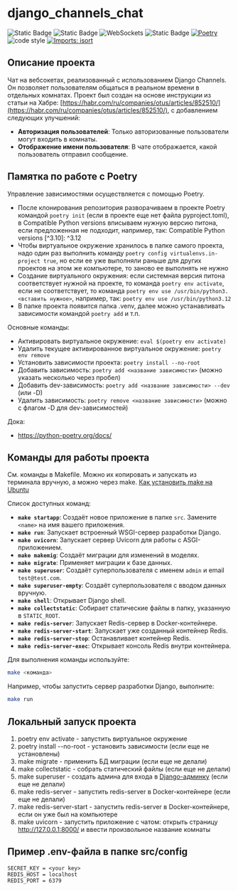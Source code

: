 # django_channels_chat

![Static Badge](https://img.shields.io/badge/Python-FFD43B?logo=python&logoColor=blue) 
![Static Badge](https://img.shields.io/badge/Django-092E20?logo=django&logoColor=green)
![WebSockets](https://img.shields.io/badge/WebSockets-000000?logo=websocket&logoColor=white)
![Static Badge](https://img.shields.io/badge/redis-%23DC382D.svg?logo=redis&logoColor=white)
[![Poetry](https://img.shields.io/endpoint?url=https://python-poetry.org/badge/v0.json)](https://python-poetry.org/)
![code style](https://img.shields.io/badge/code%20style-black-000000.svg)
[![Imports: isort](https://img.shields.io/badge/%20imports-isort-%231674b1?style=flat&labelColor=ef8336)](https://pycqa.github.io/isort/)

## Описание проекта

Чат на вебсокетах, реализованный с использованием Django Channels. Он позволяет пользователям общаться в реальном времени в отдельных комнатах. Проект был создан на основе инструкции из статьи на Хабре: [https://habr.com/ru/companies/otus/articles/852510/](https://habr.com/ru/companies/otus/articles/852510/), с добавлением следующих улучшений:

- **Авторизация пользователей**: Только авторизованные пользователи могут входить в комнаты.
- **Отображение имени пользователя**: В чате отображается, какой пользователь отправил сообщение.

## Памятка по работе с Poetry

Управление зависимостями осуществляется с помощью Poetry.

- После клонирования репозитория разворачиваем в проекте Poetry командой `poetry init` (если в проекте еще нет файла pyproject.toml), в Compatible Python versions вписываем нужную версию питона, если предложенная не подходит,
например, так: Compatible Python versions [^3.10]:  ^3.12
- Чтобы виртуальное окружение хранилось в папке самого проекта, надо один раз выполнить команду
`poetry config virtualenvs.in-project true`, но если ее уже выполняли раньше для других проектов
на этом же компьютере, то заново ее выполнять не нужно
- Создание виртуального окружения: если системная версия питона соответствует нужной на проекте,
то команда `poetry env activate`, если не соответствует, то команда `poetry env use /usr/bin/python3.<вставить нужное>`, например, так: `poetry env use /usr/bin/python3.12`
- В папке проекта появится папка .venv, далее можно устанавливать зависимости командой `poetry add` и т.п.

Основные команды:
- Активировать виртуальное окружение: `eval $(poetry env activate)`
- Удалить текущее активированное виртуальное окружение: `poetry env remove`
- Установить зависимости проекта: `poetry install --no-root`
- Добавить зависимость: `poetry add <название зависимости>` (можно указать несколько через пробел)
- Добавить dev-зависимость: `poetry add <название зависимости> --dev` (или -D)
- Удалить зависимость: `poetry remove <название зависимости>` (можно с флагом -D для dev-зависимостей)

Дока:
- https://python-poetry.org/docs/

## Команды для работы проекта

См. команды в Makefile.
Можно их копировать и запускать из терминала вручную, а можно через make.
[Как установить make на Ubuntu](https://www.geeksforgeeks.org/how-to-install-make-on-ubuntu/)

Список доступных команд:

- **`make startapp`**: Создаёт новое приложение в папке `src`. Замените `<name>` на имя вашего приложения.
- **`make run`**: Запускает встроенный WSGI-сервер разработки Django.
- **`make uvicorn`**: Запускает сервер Uvicorn для работы с ASGI-приложением.
- **`make makemig`**: Создаёт миграции для изменений в моделях.
- **`make migrate`**: Применяет миграции к базе данных.
- **`make superuser`**: Создаёт суперпользователя с именем `admin` и email `test@test.com`.
- **`make superuser-empty`**: Создаёт суперпользователя с вводом данных вручную.
- **`make shell`**: Открывает Django shell.
- **`make collectstatic`**: Собирает статические файлы в папку, указанную в `STATIC_ROOT`.
- **`make redis-server`**: Запускает Redis-сервер в Docker-контейнере.
- **`make redis-server-start`**: Запускает уже созданный контейнер Redis.
- **`make redis-server-stop`**: Останавливает контейнер Redis.
- **`make redis-server-exec`**: Открывает консоль Redis внутри контейнера.

Для выполнения команды используйте:

```bash
make <команда>
```

Например, чтобы запустить сервер разработки Django, выполните:

```bash
make run
```

## Локальный запуск проекта

1. poetry env activate - запустить виртуальное окружение
2. poetry install --no-root - установить зависимости (если еще не установлены)
3. make migrate - применить БД миграции (если еще не делали)
4. make collectstatic - собрать статический файлы (если еще не делали)
5. make superuser - создать админа для входа в [Django-админку](http://127.0.0.1:8000/admin/) (если еще не делали)
6. make redis-server - запустить redis-server в Docker-контейнере (если еще не делали)
7. make redis-server-start - запустить redis-server в Docker-контейнере, если он уже был на компьютере
8. make uvicorn - запустить приложение с чатом: открыть страницу http://127.0.0.1:8000/ и ввести произвольное название комнаты

## Пример .env-файла в папке src/config
```
SECRET_KEY = <your key>
REDIS_HOST = localhost
REDIS_PORT = 6379
```
